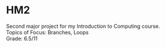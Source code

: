 # HM2
Second major project for my Introduction to Computing course.  
Topics of Focus: Branches, Loops  
Grade: 6.5/11
